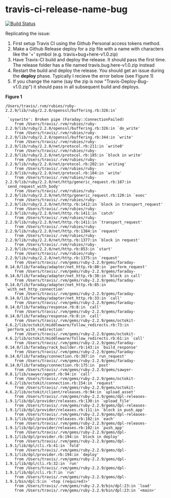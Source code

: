 # travis-ci-release-name-bug

[![Build Status](https://travis-ci.org/kevinta893/travis-ci-release-name-bug.svg?branch=master)](https://travis-ci.org/kevinta893/travis-ci-release-name-bug)

Replicating the issue:

1. First setup Travis CI using the Github Personal access tokens method.
2. Make a Github Release deploy for a zip file with a name with characters like the '+' symbol (e.g. travis+bug+here-v1.0.zip)
3. Have Travis-CI build and deploy the release. It should pass the first time. The release folder has a file named travis.bug.here-v1.0.zip instead
4. Restart the build and deploy the release. You should get an issue during the **deploy** phase. Typically I recieve the error below (see Figure 1)
5. If you change the name (say the zip is now "Travis-Deploy-Bug-v1.0.zip") it should pass in all subsequent build and deploys.

**Figure 1**
```
/Users/travis/.rvm/rubies/ruby-2.2.9/lib/ruby/2.2.0/openssl/buffering.rb:326:in`

 `syswrite': Broken pipe (Faraday::ConnectionFailed)
	from /Users/travis/.rvm/rubies/ruby-2.2.9/lib/ruby/2.2.0/openssl/buffering.rb:326:in `do_write'
	from /Users/travis/.rvm/rubies/ruby-2.2.9/lib/ruby/2.2.0/openssl/buffering.rb:344:in `write'
	from /Users/travis/.rvm/rubies/ruby-2.2.9/lib/ruby/2.2.0/net/protocol.rb:211:in `write0'
	from /Users/travis/.rvm/rubies/ruby-2.2.9/lib/ruby/2.2.0/net/protocol.rb:185:in `block in write'
	from /Users/travis/.rvm/rubies/ruby-2.2.9/lib/ruby/2.2.0/net/protocol.rb:202:in `writing'
	from /Users/travis/.rvm/rubies/ruby-2.2.9/lib/ruby/2.2.0/net/protocol.rb:184:in `write'
	from /Users/travis/.rvm/rubies/ruby-2.2.9/lib/ruby/2.2.0/net/http/generic_request.rb:187:in `send_request_with_body'
	from /Users/travis/.rvm/rubies/ruby-2.2.9/lib/ruby/2.2.0/net/http/generic_request.rb:120:in `exec'
	from /Users/travis/.rvm/rubies/ruby-2.2.9/lib/ruby/2.2.0/net/http.rb:1412:in `block in transport_request'
	from /Users/travis/.rvm/rubies/ruby-2.2.9/lib/ruby/2.2.0/net/http.rb:1411:in `catch'
	from /Users/travis/.rvm/rubies/ruby-2.2.9/lib/ruby/2.2.0/net/http.rb:1411:in `transport_request'
	from /Users/travis/.rvm/rubies/ruby-2.2.9/lib/ruby/2.2.0/net/http.rb:1384:in `request'
	from /Users/travis/.rvm/rubies/ruby-2.2.9/lib/ruby/2.2.0/net/http.rb:1377:in `block in request'
	from /Users/travis/.rvm/rubies/ruby-2.2.9/lib/ruby/2.2.0/net/http.rb:853:in `start'
	from /Users/travis/.rvm/rubies/ruby-2.2.9/lib/ruby/2.2.0/net/http.rb:1375:in `request'
	from /Users/travis/.rvm/gems/ruby-2.2.9/gems/faraday-0.14.0/lib/faraday/adapter/net_http.rb:80:in `perform_request'
	from /Users/travis/.rvm/gems/ruby-2.2.9/gems/faraday-0.14.0/lib/faraday/adapter/net_http.rb:38:in `block in call'
	from /Users/travis/.rvm/gems/ruby-2.2.9/gems/faraday-0.14.0/lib/faraday/adapter/net_http.rb:85:in `with_net_http_connection'
	from /Users/travis/.rvm/gems/ruby-2.2.9/gems/faraday-0.14.0/lib/faraday/adapter/net_http.rb:33:in `call'
	from /Users/travis/.rvm/gems/ruby-2.2.9/gems/faraday-0.14.0/lib/faraday/response.rb:8:in `call'
	from /Users/travis/.rvm/gems/ruby-2.2.9/gems/faraday-0.14.0/lib/faraday/response.rb:8:in `call'
	from /Users/travis/.rvm/gems/ruby-2.2.9/gems/octokit-4.6.2/lib/octokit/middleware/follow_redirects.rb:73:in `perform_with_redirection'
	from /Users/travis/.rvm/gems/ruby-2.2.9/gems/octokit-4.6.2/lib/octokit/middleware/follow_redirects.rb:61:in `call'
	from /Users/travis/.rvm/gems/ruby-2.2.9/gems/faraday-0.14.0/lib/faraday/rack_builder.rb:143:in `build_response'
	from /Users/travis/.rvm/gems/ruby-2.2.9/gems/faraday-0.14.0/lib/faraday/connection.rb:387:in `run_request'
	from /Users/travis/.rvm/gems/ruby-2.2.9/gems/faraday-0.14.0/lib/faraday/connection.rb:175:in `post'
	from /Users/travis/.rvm/gems/ruby-2.2.9/gems/sawyer-0.8.1/lib/sawyer/agent.rb:94:in `call'
	from /Users/travis/.rvm/gems/ruby-2.2.9/gems/octokit-4.6.2/lib/octokit/connection.rb:154:in `request'
	from /Users/travis/.rvm/gems/ruby-2.2.9/gems/octokit-4.6.2/lib/octokit/client/releases.rb:94:in `upload_asset'
	from /Users/travis/.rvm/gems/ruby-2.2.9/gems/dpl-releases-1.9.1/lib/dpl/provider/releases.rb:130:in `upload_file'
	from /Users/travis/.rvm/gems/ruby-2.2.9/gems/dpl-releases-1.9.1/lib/dpl/provider/releases.rb:111:in `block in push_app'
	from /Users/travis/.rvm/gems/ruby-2.2.9/gems/dpl-releases-1.9.1/lib/dpl/provider/releases.rb:102:in `each'
	from /Users/travis/.rvm/gems/ruby-2.2.9/gems/dpl-releases-1.9.1/lib/dpl/provider/releases.rb:102:in `push_app'
	from /Users/travis/.rvm/gems/ruby-2.2.9/gems/dpl-1.9.1/lib/dpl/provider.rb:194:in `block in deploy'
	from /Users/travis/.rvm/gems/ruby-2.2.9/gems/dpl-1.9.1/lib/dpl/cli.rb:41:in `fold'
	from /Users/travis/.rvm/gems/ruby-2.2.9/gems/dpl-1.9.1/lib/dpl/provider.rb:194:in `deploy'
	from /Users/travis/.rvm/gems/ruby-2.2.9/gems/dpl-1.9.1/lib/dpl/cli.rb:32:in `run'
	from /Users/travis/.rvm/gems/ruby-2.2.9/gems/dpl-1.9.1/lib/dpl/cli.rb:7:in `run'
	from /Users/travis/.rvm/gems/ruby-2.2.9/gems/dpl-1.9.1/bin/dpl:5:in `<top (required)>'
	from /Users/travis/.rvm/gems/ruby-2.2.9/bin/dpl:23:in `load'
	from /Users/travis/.rvm/gems/ruby-2.2.9/bin/dpl:23:in `<main>'
 ```
